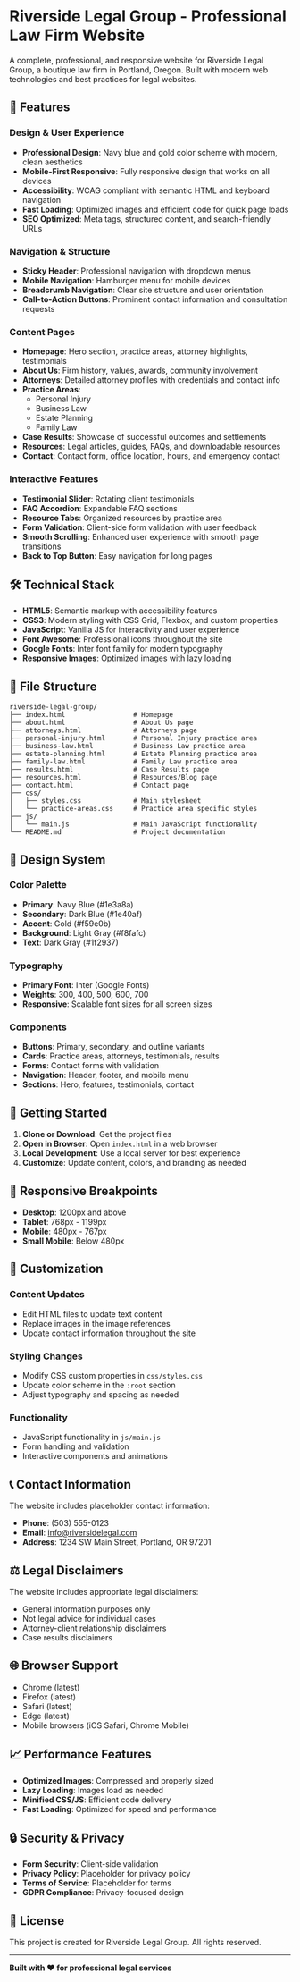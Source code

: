 # Riverside Legal Group - Professional Law Firm Website

A complete, professional, and responsive website for Riverside Legal Group, a boutique law firm in Portland, Oregon. Built with modern web technologies and best practices for legal websites.

## 🌟 Features

### Design & User Experience

- **Professional Design**: Navy blue and gold color scheme with modern, clean aesthetics
- **Mobile-First Responsive**: Fully responsive design that works on all devices
- **Accessibility**: WCAG compliant with semantic HTML and keyboard navigation
- **Fast Loading**: Optimized images and efficient code for quick page loads
- **SEO Optimized**: Meta tags, structured content, and search-friendly URLs

### Navigation & Structure

- **Sticky Header**: Professional navigation with dropdown menus
- **Mobile Navigation**: Hamburger menu for mobile devices
- **Breadcrumb Navigation**: Clear site structure and user orientation
- **Call-to-Action Buttons**: Prominent contact information and consultation requests

### Content Pages

- **Homepage**: Hero section, practice areas, attorney highlights, testimonials
- **About Us**: Firm history, values, awards, community involvement
- **Attorneys**: Detailed attorney profiles with credentials and contact info
- **Practice Areas**:
  - Personal Injury
  - Business Law
  - Estate Planning
  - Family Law
- **Case Results**: Showcase of successful outcomes and settlements
- **Resources**: Legal articles, guides, FAQs, and downloadable resources
- **Contact**: Contact form, office location, hours, and emergency contact

### Interactive Features

- **Testimonial Slider**: Rotating client testimonials
- **FAQ Accordion**: Expandable FAQ sections
- **Resource Tabs**: Organized resources by practice area
- **Form Validation**: Client-side form validation with user feedback
- **Smooth Scrolling**: Enhanced user experience with smooth page transitions
- **Back to Top Button**: Easy navigation for long pages

## 🛠️ Technical Stack

- **HTML5**: Semantic markup with accessibility features
- **CSS3**: Modern styling with CSS Grid, Flexbox, and custom properties
- **JavaScript**: Vanilla JS for interactivity and user experience
- **Font Awesome**: Professional icons throughout the site
- **Google Fonts**: Inter font family for modern typography
- **Responsive Images**: Optimized images with lazy loading

## 📁 File Structure

```
riverside-legal-group/
├── index.html                 # Homepage
├── about.html                 # About Us page
├── attorneys.html             # Attorneys page
├── personal-injury.html       # Personal Injury practice area
├── business-law.html          # Business Law practice area
├── estate-planning.html       # Estate Planning practice area
├── family-law.html            # Family Law practice area
├── results.html               # Case Results page
├── resources.html             # Resources/Blog page
├── contact.html               # Contact page
├── css/
│   ├── styles.css             # Main stylesheet
│   └── practice-areas.css     # Practice area specific styles
├── js/
│   └── main.js                # Main JavaScript functionality
└── README.md                  # Project documentation
```

## 🎨 Design System

### Color Palette

- **Primary**: Navy Blue (#1e3a8a)
- **Secondary**: Dark Blue (#1e40af)
- **Accent**: Gold (#f59e0b)
- **Background**: Light Gray (#f8fafc)
- **Text**: Dark Gray (#1f2937)

### Typography

- **Primary Font**: Inter (Google Fonts)
- **Weights**: 300, 400, 500, 600, 700
- **Responsive**: Scalable font sizes for all screen sizes

### Components

- **Buttons**: Primary, secondary, and outline variants
- **Cards**: Practice areas, attorneys, testimonials, results
- **Forms**: Contact forms with validation
- **Navigation**: Header, footer, and mobile menu
- **Sections**: Hero, features, testimonials, contact

## 🚀 Getting Started

1. **Clone or Download**: Get the project files
2. **Open in Browser**: Open `index.html` in a web browser
3. **Local Development**: Use a local server for best experience
4. **Customize**: Update content, colors, and branding as needed

## 📱 Responsive Breakpoints

- **Desktop**: 1200px and above
- **Tablet**: 768px - 1199px
- **Mobile**: 480px - 767px
- **Small Mobile**: Below 480px

## 🔧 Customization

### Content Updates

- Edit HTML files to update text content
- Replace images in the image references
- Update contact information throughout the site

### Styling Changes

- Modify CSS custom properties in `css/styles.css`
- Update color scheme in the `:root` section
- Adjust typography and spacing as needed

### Functionality

- JavaScript functionality in `js/main.js`
- Form handling and validation
- Interactive components and animations

## 📞 Contact Information

The website includes placeholder contact information:

- **Phone**: (503) 555-0123
- **Email**: info@riversidelegal.com
- **Address**: 1234 SW Main Street, Portland, OR 97201

## ⚖️ Legal Disclaimers

The website includes appropriate legal disclaimers:

- General information purposes only
- Not legal advice for individual cases
- Attorney-client relationship disclaimers
- Case results disclaimers

## 🌐 Browser Support

- Chrome (latest)
- Firefox (latest)
- Safari (latest)
- Edge (latest)
- Mobile browsers (iOS Safari, Chrome Mobile)

## 📈 Performance Features

- **Optimized Images**: Compressed and properly sized
- **Lazy Loading**: Images load as needed
- **Minified CSS/JS**: Efficient code delivery
- **Fast Loading**: Optimized for speed and performance

## 🔒 Security & Privacy

- **Form Security**: Client-side validation
- **Privacy Policy**: Placeholder for privacy policy
- **Terms of Service**: Placeholder for terms
- **GDPR Compliance**: Privacy-focused design

## 📝 License

This project is created for Riverside Legal Group. All rights reserved.

---

**Built with ❤️ for professional legal services**
